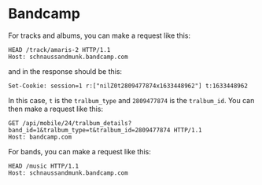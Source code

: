 # Bandcamp

For tracks and albums, you can make a request like this:

~~~
HEAD /track/amaris-2 HTTP/1.1
Host: schnaussandmunk.bandcamp.com
~~~

and in the response should be this:

~~~
Set-Cookie: session=1 r:["nilZ0t2809477874x1633448962"]	t:1633448962
~~~

In this case, `t` is the `tralbum_type` and `2809477874` is the `tralbum_id`.
You can then make a request like this:

~~~
GET /api/mobile/24/tralbum_details?band_id=1&tralbum_type=t&tralbum_id=2809477874 HTTP/1.1
Host: bandcamp.com
~~~

For bands, you can make a request like this:

~~~
HEAD /music HTTP/1.1
Host: schnaussandmunk.bandcamp.com
~~~
